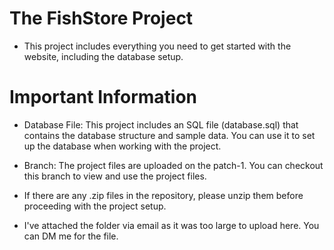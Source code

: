 # The FishStore Project
- This project includes everything you need to get started with the website, including the database setup.
  
# Important Information
- Database File: This project includes an SQL file (database.sql) that contains the database structure and sample data. You can use it to set up the database when working with the project.

- Branch: The project files are uploaded on the patch-1. You can checkout this branch to view and use the project files.
- If there are any .zip files in the repository, please unzip them before proceeding with the project setup.
- I've attached the folder via email as it was too large to upload here. You can DM me for the file.

